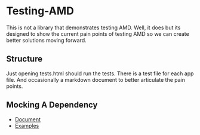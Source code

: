 # Testing-AMD

This is not a library that demonstrates testing AMD. Well, it does but its designed to show the current pain points of testing AMD so we can create better solutions moving forward.

## Structure

Just opening tests.html should run the tests. There is a test file for each app file. And occasionally a markdown document to better articulate the pain points.

## Mocking A Dependency

- [Document](documents/MockingADependency.md)
- [Examples](test/tests/MockingADependencyTest.js)
